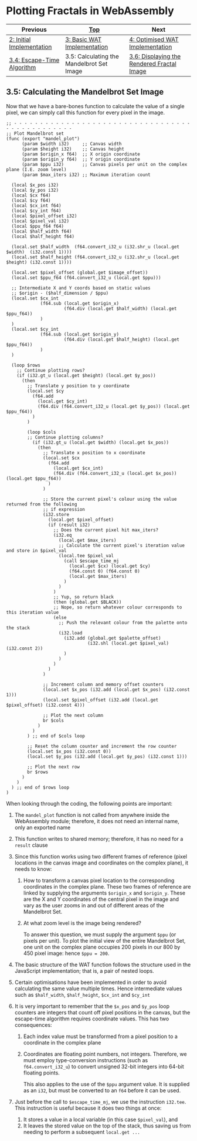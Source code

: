 # Plotting Fractals in WebAssembly

| Previous | [Top](/chriswhealy/plotting-fractals-in-webassembly) | Next
|---|---|---
| [2: Initial Implementation](/chriswhealy/FractalWASM/02%20Initial%20Implementation/) | [3: Basic WAT Implementation](/chriswhealy/FractalWASM/03%20WAT%20Basic%20Implementation/) | [4: Optimised WAT Implementation](/chriswhealy/FractalWASM/04%20WAT%20Optimised%20Implementation/)
| [3.4: Escape-Time Algorithm](/chriswhealy/FractalWASM/03%20WAT%20Basic%20Implementation/04/) | 3.5: Calculating the Mandelbrot Set Image | [3.6: Displaying the Rendered Fractal Image](/chriswhealy/FractalWASM/03%20WAT%20Basic%20Implementation/06/)

## 3.5: Calculating the Mandelbrot Set Image

Now that we have a bare-bones function to calculate the value of a single pixel, we can simply call this function for every pixel in the image.

```wast
;; - - - - - - - - - - - - - - - - - - - - - - - - - - - - - - - - - - - - - - - - - - - - - - -
;; Plot Mandelbrot set
(func (export "mandel_plot")
      (param $width i32)     ;; Canvas width
      (param $height i32)    ;; Canvas height
      (param $origin_x f64)  ;; X origin coordinate
      (param $origin_y f64)  ;; Y origin coordinate
      (param $ppu i32)       ;; Canvas pixels per unit on the complex plane (I.E. zoom level)
      (param $max_iters i32) ;; Maximum iteration count

  (local $x_pos i32)
  (local $y_pos i32)
  (local $cx f64)
  (local $cy f64)
  (local $cx_int f64)
  (local $cy_int f64)
  (local $pixel_offset i32)
  (local $pixel_val i32)
  (local $ppu_f64 f64)
  (local $half_width f64)
  (local $half_height f64)

  (local.set $half_width  (f64.convert_i32_u (i32.shr_u (local.get $width)  (i32.const 1))))
  (local.set $half_height (f64.convert_i32_u (i32.shr_u (local.get $height) (i32.const 1))))

  (local.set $pixel_offset (global.get $image_offset))
  (local.set $ppu_f64 (f64.convert_i32_u (local.get $ppu)))

  ;; Intermediate X and Y coords based on static values
  ;; $origin - ($half_dimension / $ppu)
  (local.set $cx_int
             (f64.sub (local.get $origin_x)
                      (f64.div (local.get $half_width) (local.get $ppu_f64))
             )
  )
  (local.set $cy_int
             (f64.sub (local.get $origin_y)
                      (f64.div (local.get $half_height) (local.get $ppu_f64))
             )
  )

  (loop $rows
    ;; Continue plotting rows?
    (if (i32.gt_u (local.get $height) (local.get $y_pos))
      (then
        ;; Translate y position to y coordinate
        (local.set $cy
          (f64.add
            (local.get $cy_int)
            (f64.div (f64.convert_i32_u (local.get $y_pos)) (local.get $ppu_f64))
          )
        )

        (loop $cols
        ;; Continue plotting columns?
          (if (i32.gt_u (local.get $width) (local.get $x_pos))
            (then
              ;; Translate x position to x coordinate
              (local.set $cx
                (f64.add
                  (local.get $cx_int)
                  (f64.div (f64.convert_i32_u (local.get $x_pos)) (local.get $ppu_f64))
                )
              )

              ;; Store the current pixel's colour using the value returned from the following
              ;; if expression
              (i32.store
                (local.get $pixel_offset)
                (if (result i32)
                  ;; Does the current pixel hit max_iters?
                  (i32.eq
                    (local.get $max_iters)
                    ;; Calculate the current pixel's iteration value and store in $pixel_val
                    (local.tee $pixel_val
                      (call $escape_time_mj
                        (local.get $cx) (local.get $cy)
                        (f64.const 0) (f64.const 0)
                        (local.get $max_iters)
                      )
                    )
                  )
                  ;; Yup, so return black
                  (then (global.get $BLACK))
                  ;; Nope, so return whatever colour corresponds to this iteration value
                  (else
                    ;; Push the relevant colour from the palette onto the stack
                    (i32.load
                      (i32.add (global.get $palette_offset)
                               (i32.shl (local.get $pixel_val) (i32.const 2))
                      )
                    )
                  )
                )
              )

              ;; Increment column and memory offset counters
              (local.set $x_pos (i32.add (local.get $x_pos) (i32.const 1)))
              (local.set $pixel_offset (i32.add (local.get $pixel_offset) (i32.const 4)))

              ;; Plot the next column
              br $cols
            )
          )
        ) ;; end of $cols loop

        ;; Reset the column counter and increment the row counter
        (local.set $x_pos (i32.const 0))
        (local.set $y_pos (i32.add (local.get $y_pos) (i32.const 1)))

        ;; Plot the next row
        br $rows
      )
    )
  ) ;; end of $rows loop
)
```

When looking through the coding, the following points are important:

1. The `mandel_plot` function is not called from anywhere inside the WebAssembly module; therefore, it does not need an internal name, only an exported name

1. This function writes to shared memory; therefore, it has no need for a `result` clause

1. Since this function works using two different frames of reference (pixel locations in the canvas image and coordinates on the complex plane), it needs to know:
    1.  How to transform a canvas pixel location to the corresponding coordinates in the complex plane.
    These two frames of reference are linked by supplying the arguments `$origin_x` and `$origin_y`.
    These are the X and Y coordinates of the central pixel in the image and vary as the user zooms in and out of different areas of the Mandelbrot Set.
    
    1. At what zoom level is the image being rendered?
    
       To answer this question, we must supply the argument `$ppu` (or pixels per unit).
       To plot the initial view of the entire Mandelbrot Set, one unit on the complex plane occupies 200 pixels in our 800 by 450 pixel image: hence `$ppu = 200`.

1. The basic structure of the WAT function follows the structure used in the JavaScript implementation; that is, a pair of nested loops.

1. Certain optimisations have been implemented in order to avoid calculating the same value multiple times.
   Hence intermediate values such as `$half_width`, `$half_height`, `$cx_int` and `$cy_int`

1. It is very important to remember that the `$x_pos` and `$y_pos` loop counters are integers that count off pixel positions in the canvas, but the escape-time algorithm requires coordinate values.
   This has two consequences:

    1. Each index value must be transformed from a pixel position to a coordinate in the complex plane

    1. Coordinates are floating point numbers, not integers.
    Therefore, we must employ type-conversion instructions (such as `f64.convert_i32_u`) to convert unsigned 32-bit integers into 64-bit floating points.

        This also applies to the use of the `$ppu` argument value.
        It is supplied as an `i32`, but must be converted to an `f64` before it can be used.

1. Just before the call to `$escape_time_mj`, we use the instruction `i32.tee`.
   This instruction is useful because it does two things at once:
    1. It stores a value in a local variable (in this case `$pixel_val`), and
    1. It leaves the stored value on the top of the stack, thus saving us from needing to perform a subsequent `local.get ...`
